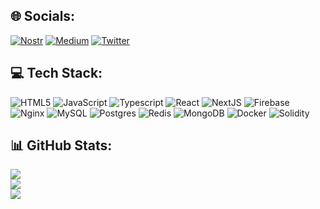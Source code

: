 ## 🌐 Socials:
[![Nostr]([PURPLE](https://img.shields.io/badge/nostr-purple))]([https://www.linkedin.com/in/agustin-kassis-40391791/](https://primal.net/p/nprofile1qqsz4kglrh9zmn2lez08yzx3u5ze7zavppcdv07rhtppc75n3rap3lg6e8mmk)) [![Medium](https://img.shields.io/badge/Medium-12100E?logo=medium&logoColor=white)](https://agustinkassis.medium.com/) [![Twitter](https://img.shields.io/badge/Twitter-%231DA1F2.svg?logo=Twitter&logoColor=white)](https://twitter.com/agustin_kassis)

## 💻 Tech Stack:
![HTML5](https://img.shields.io/badge/html5-%23E34F26.svg?style=for-the-badge&logo=html5&logoColor=white) ![JavaScript](https://img.shields.io/badge/javascript-%23323330.svg?style=for-the-badge&logo=javascript&logoColor=%23F7DF1E) ![Typescript](https://img.shields.io/badge/typescript-%23323330.svg?style=for-the-badge&logo=typescript&logoColor=blue) ![React](https://img.shields.io/badge/React-%23323330.svg?style=for-the-badge&logo=react&logoColor=lightblue) ![NextJS](https://img.shields.io/badge/nextjs-eeeeee.svg?style=for-the-badge&logo=next.js&logoColor=333333) ![Firebase](https://img.shields.io/badge/firebase-%23039BE5.svg?style=for-the-badge&logo=firebase) ![Nginx](https://img.shields.io/badge/nginx-%23009639.svg?style=for-the-badge&logo=nginx&logoColor=white) ![MySQL](https://img.shields.io/badge/mysql-%2300f.svg?style=for-the-badge&logo=mysql&logoColor=white) ![Postgres](https://img.shields.io/badge/postgres-%23316192.svg?style=for-the-badge&logo=postgresql&logoColor=white) ![Redis](https://img.shields.io/badge/redis-%23DD0031.svg?style=for-the-badge&logo=redis&logoColor=white) ![MongoDB](https://img.shields.io/badge/MongoDB-%234ea94b.svg?style=for-the-badge&logo=mongodb&logoColor=white) ![Docker](https://img.shields.io/badge/docker-%230db7ed.svg?style=for-the-badge&logo=docker&logoColor=white) ![Solidity](https://img.shields.io/badge/solidity-444444.svg?style=for-the-badge&logo=solidity&logoColor=eeeeee)
## 📊 GitHub Stats:
![](https://github-readme-stats.vercel.app/api?username=agustinkassis&theme=dark&hide_border=false&include_all_commits=false&count_private=false)<br/>
![](https://github-readme-streak-stats.herokuapp.com/?user=agustinkassis&theme=dark&hide_border=false)<br/>
![](https://github-readme-stats.vercel.app/api/top-langs/?username=agustinkassis&theme=dark&hide_border=false&include_all_commits=false&count_private=false&layout=compact)
